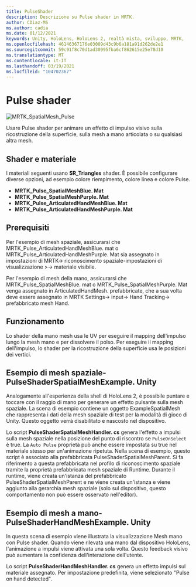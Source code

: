 ```yaml
---
title: PulseShader
description: Descrizione su Pulse shader in MRTK.
author: CDiaz-MS
ms.author: cadia
ms.date: 01/12/2021
keywords: Unity, HoloLens, HoloLens 2, realtà mista, sviluppo, MRTK,
ms.openlocfilehash: 46146367176e03009d43c9b6a181a91d262de2e1
ms.sourcegitcommit: 59c91f8c70d1ad30995fba6cf862615e25e78d10
ms.translationtype: MT
ms.contentlocale: it-IT
ms.lasthandoff: 03/19/2021
ms.locfileid: "104702367"
---
```

# <a name="pulse-shader"></a>Pulse shader

![MRTK_SpatialMesh_Pulse](https://user-images.githubusercontent.com/13754172/68261851-3489e200-fff6-11e9-9f6c-5574a7dd8db7.gif)

Usare Pulse shader per animare un effetto di impulso visivo sulla ricostruzione della superficie, sulla mesh a mano articolata o su qualsiasi altra mesh.

## <a name="shader-and-material"></a>Shader e materiale

I materiali seguenti usano **SR_Triangles** shader. È possibile configurare diverse opzioni, ad esempio colore riempimento, colore linea e colore Pulse.

- **MRTK_Pulse_SpatialMeshBlue. Mat** 
- **MRTK_Pulse_SpatialMeshPurple. Mat** 
- **MRTK_Pulse_ArticulatedHandMeshBlue. Mat** 
- **MRTK_Pulse_ArticulatedHandMeshPurple. Mat** 

## <a name="prerequisites"></a>Prerequisiti

Per l'esempio di mesh spaziale, assicurarsi che MRTK_Pulse_ArticulatedHandMeshBlue. mat o MRTK_Pulse_ArticulatedHandMeshPurple. Mat sia assegnato in impostazioni di MRTK-> riconoscimento spaziale-impostazioni di visualizzazione >-> materiale visibile.

Per l'esempio di mesh della mano, assicurarsi che MRTK_Pulse_SpatialMeshBlue. mat o MRTK_Pulse_SpatialMeshPurple. Mat venga assegnato in ArticulatedHandMesh. prefabbricate, che a sua volta deve essere assegnato in MRTK Settings-> input-> Hand Tracking-> prefabbricato mesh Hand.

## <a name="how-it-works"></a>Funzionamento

Lo shader della mano mesh usa le UV per eseguire il mapping dell'impulso lungo la mesh mano e per dissolvere il polso. Per eseguire il mapping dell'impulso, lo shader per la ricostruzione della superficie usa le posizioni dei vertici.

## <a name="spatial-mesh-example---pulseshaderspatialmeshexampleunity"></a>Esempio di mesh spaziale-PulseShaderSpatialMeshExample. Unity

Analogamente all'esperienza della shell di HoloLens 2, è possibile puntare e toccare con il raggio di mano per generare un effetto pulsante sulla mesh spaziale. La scena di esempio contiene un oggetto ExampleSpatialMesh che rappresenta i dati della mesh spaziale di test per la modalità di gioco di Unity. Questo oggetto verrà disabilitato e nascosto nel dispositivo.

Lo script **PulseShaderSpatialMeshHandler. cs** genera l'effetto a impulsi sulla mesh spaziale nella posizione del punto di riscontro se `PulseOnSelect` è true. La  `Auto Pulse` proprietà può anche essere impostata su true nel materiale stesso per un'animazione ripetuta.  Nella scena di esempio, questo script è associato alla prefabbricata PulseShaderSpatialMeshParent.  Si fa riferimento a questa prefabbricata nel profilo di riconoscimento spaziale tramite la proprietà prefabbricata mesh spaziale di Runtime. Durante il runtime, viene creata un'istanza del prefabbricato PulseShaderSpatialMeshParent e ne viene creata un'istanza e viene aggiunto alla gerarchia mesh spaziale (solo sul dispositivo, questo comportamento non può essere osservato nell'editor).

## <a name="hand-mesh-example---pulseshaderhandmeshexampleunity"></a>Esempio di mesh a mano-PulseShaderHandMeshExample. Unity

In questa scena di esempio viene illustrata la visualizzazione Mesh mano con Pulse shader. Quando viene rilevata una mano dal dispositivo HoloLens, l'animazione a impulsi viene attivata una sola volta. Questo feedback visivo può aumentare la confidenza dell'interazione dell'utente. 

Lo script **PulseShaderHandMeshHandler. cs** genera un effetto impulsi sul materiale assegnato. Per impostazione predefinita, viene selezionato "Pulse on hand detected".
